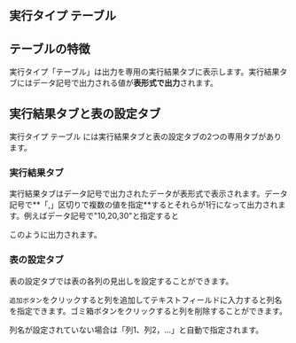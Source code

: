 
<Section>

# 実行タイプ テーブル

</Section>

<Section>

## テーブルの特徴

実行タイプ「テーブル」は出力を専用の実行結果タブに表示します。実行結果タブにはデータ記号で出力される値が**表形式で出力**されます。

<!--実行結果タブのイメージ -->


</Section>

<Section>

## 実行結果タブと表の設定タブ

実行タイプ テーブル には実行結果タブと表の設定タブの2つの専用タブがあります。

### 実行結果タブ

<!-- 実行結果タブのイメージ -->

実行結果タブはデータ記号で出力されたデータが表形式で表示されます。データ記号で**「,」区切りで複数の値を指定**するとそれらが1行になって出力されます。例えばデータ記号で"10,20,30"と指定すると

<!-- 10,20,30を出力 -->

このように出力されます。

### 表の設定タブ

表の設定タブでは表の各列の見出しを設定することができます。

`追加ボタン`をクリックすると列を追加してテキストフィールドに入力すると列名を指定できます。ゴミ箱ボタンをクリックすると列を削除することができます。

列名が設定されていない場合は「列1、列2，...」と自動で指定されます。


</Section>
